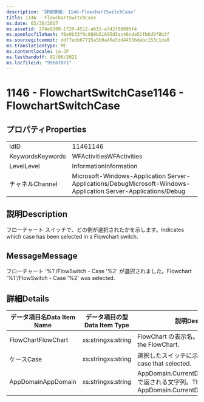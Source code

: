 ```yaml
---
description: '詳細情報: 1146-FlowchartSwitchCase'
title: 1146 - FlowchartSwitchCase
ms.date: 03/30/2017
ms.assetid: 274e9209-1720-4512-a615-e742f00895f4
ms.openlocfilehash: f6e9b33f9c068b51695d3ac46cda51fb6d9f8b3f
ms.sourcegitcommit: ddf7edb67715a5b9a45e3dd44536dabc153c1de0
ms.translationtype: MT
ms.contentlocale: ja-JP
ms.lasthandoff: 02/06/2021
ms.locfileid: "99667071"
---
```

# <a name="1146---flowchartswitchcase"></a><span data-ttu-id="ed274-103">1146 - FlowchartSwitchCase</span><span class="sxs-lookup"><span data-stu-id="ed274-103">1146 - FlowchartSwitchCase</span></span>

## <a name="properties"></a><span data-ttu-id="ed274-104">プロパティ</span><span class="sxs-lookup"><span data-stu-id="ed274-104">Properties</span></span>  
  
|||  
|-|-|  
|<span data-ttu-id="ed274-105">id</span><span class="sxs-lookup"><span data-stu-id="ed274-105">ID</span></span>|<span data-ttu-id="ed274-106">1146</span><span class="sxs-lookup"><span data-stu-id="ed274-106">1146</span></span>|  
|<span data-ttu-id="ed274-107">Keywords</span><span class="sxs-lookup"><span data-stu-id="ed274-107">Keywords</span></span>|<span data-ttu-id="ed274-108">WFActivities</span><span class="sxs-lookup"><span data-stu-id="ed274-108">WFActivities</span></span>|  
|<span data-ttu-id="ed274-109">Level</span><span class="sxs-lookup"><span data-stu-id="ed274-109">Level</span></span>|<span data-ttu-id="ed274-110">Information</span><span class="sxs-lookup"><span data-stu-id="ed274-110">Information</span></span>|  
|<span data-ttu-id="ed274-111">チャネル</span><span class="sxs-lookup"><span data-stu-id="ed274-111">Channel</span></span>|<span data-ttu-id="ed274-112">Microsoft-Windows-Application Server-Applications/Debug</span><span class="sxs-lookup"><span data-stu-id="ed274-112">Microsoft-Windows-Application Server-Applications/Debug</span></span>|  
  
## <a name="description"></a><span data-ttu-id="ed274-113">説明</span><span class="sxs-lookup"><span data-stu-id="ed274-113">Description</span></span>  

 <span data-ttu-id="ed274-114">フローチャート スイッチで、どの例が選択されたかを示します。</span><span class="sxs-lookup"><span data-stu-id="ed274-114">Indicates which case has been selected in a Flowchart switch.</span></span>  
  
## <a name="message"></a><span data-ttu-id="ed274-115">Message</span><span class="sxs-lookup"><span data-stu-id="ed274-115">Message</span></span>  

 <span data-ttu-id="ed274-116">フローチャート '%1'/FlowSwitch - Case '%2' が選択されました。</span><span class="sxs-lookup"><span data-stu-id="ed274-116">Flowchart '%1'/FlowSwitch - Case '%2' was selected.</span></span>  
  
## <a name="details"></a><span data-ttu-id="ed274-117">詳細</span><span class="sxs-lookup"><span data-stu-id="ed274-117">Details</span></span>  
  
|<span data-ttu-id="ed274-118">データ項目名</span><span class="sxs-lookup"><span data-stu-id="ed274-118">Data Item Name</span></span>|<span data-ttu-id="ed274-119">データ項目の型</span><span class="sxs-lookup"><span data-stu-id="ed274-119">Data Item Type</span></span>|<span data-ttu-id="ed274-120">説明</span><span class="sxs-lookup"><span data-stu-id="ed274-120">Description</span></span>|  
|--------------------|--------------------|-----------------|  
|<span data-ttu-id="ed274-121">FlowChart</span><span class="sxs-lookup"><span data-stu-id="ed274-121">FlowChart</span></span>|<span data-ttu-id="ed274-122">xs:string</span><span class="sxs-lookup"><span data-stu-id="ed274-122">xs:string</span></span>|<span data-ttu-id="ed274-123">FlowChart の表示名。</span><span class="sxs-lookup"><span data-stu-id="ed274-123">The display name of the FlowChart.</span></span>|  
|<span data-ttu-id="ed274-124">ケース</span><span class="sxs-lookup"><span data-stu-id="ed274-124">Case</span></span>|<span data-ttu-id="ed274-125">xs:string</span><span class="sxs-lookup"><span data-stu-id="ed274-125">xs:string</span></span>|<span data-ttu-id="ed274-126">選択したスイッチに示します。</span><span class="sxs-lookup"><span data-stu-id="ed274-126">The switch case that selected.</span></span>|  
|<span data-ttu-id="ed274-127">AppDomain</span><span class="sxs-lookup"><span data-stu-id="ed274-127">AppDomain</span></span>|<span data-ttu-id="ed274-128">xs:string</span><span class="sxs-lookup"><span data-stu-id="ed274-128">xs:string</span></span>|<span data-ttu-id="ed274-129">AppDomain.CurrentDomain.FriendlyName で返される文字列。</span><span class="sxs-lookup"><span data-stu-id="ed274-129">The string returned by AppDomain.CurrentDomain.FriendlyName.</span></span>|
